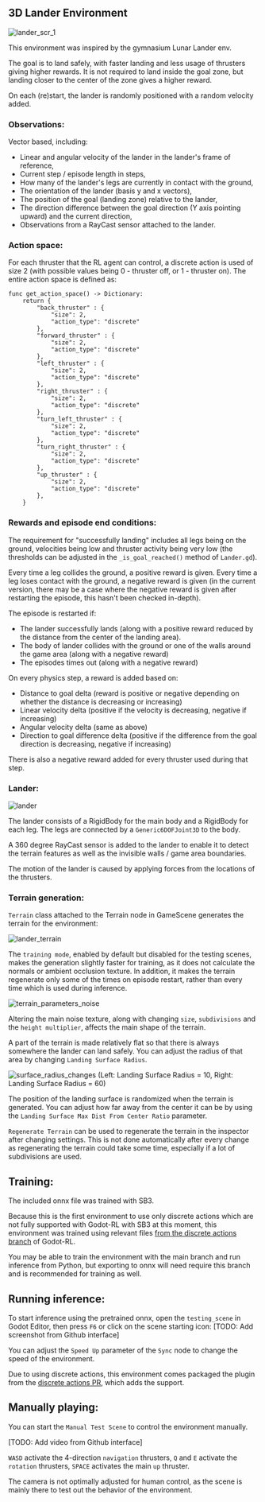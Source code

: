 ## 3D Lander Environment

![lander_scr_1](https://github.com/edbeeching/godot_rl_agents_examples/assets/61947090/66bca4d4-17cb-4618-b4be-ac5a04144927)

This environment was inspired by the gymnasium Lunar Lander env. 

The goal is to land safely, with faster landing and less usage of thrusters giving higher rewards. 
It is not required to land inside the goal zone, but landing closer to the center of the zone gives a higher reward.

On each (re)start, the lander is randomly positioned with a random velocity added.

### Observations:
Vector based, including:

- Linear and angular velocity of the lander in the lander's frame of reference,
- Current step / episode length in steps,
- How many of the lander's legs are currently in contact with the ground,
- The orientation of the lander (basis y and x vectors),
- The position of the goal (landing zone) relative to the lander,
- The direction difference between the goal direction (Y axis pointing upward) and the current direction,
- Observations from a RayCast sensor attached to the lander.

### Action space:
For each thruster that the RL agent can control, a discrete action is used of size 2 (with possible values being 0 - thruster off, or 1 - thruster on). 
The entire action space is defined as:

```gdscript
func get_action_space() -> Dictionary:
	return {
		"back_thruster" : {
			"size": 2,
			"action_type": "discrete"
		},
		"forward_thruster" : {
			"size": 2,
			"action_type": "discrete"
		},
		"left_thruster" : {
			"size": 2,
			"action_type": "discrete"
		},
		"right_thruster" : {
			"size": 2,
			"action_type": "discrete"
		},
		"turn_left_thruster" : {
			"size": 2,
			"action_type": "discrete"
		},
		"turn_right_thruster" : {
			"size": 2,
			"action_type": "discrete"
		},
		"up_thruster" : {
			"size": 2,
			"action_type": "discrete"
		},
	}
```

### Rewards and episode end conditions:
The requirement for "successfully landing" includes all legs being on the ground, velocities being low and thruster activity being very low (the thresholds can be adjusted in the `_is_goal_reached()` method of `Lander.gd`).

Every time a leg collides the ground, a positive reward is given. Every time a leg loses contact with the ground, a negative reward is given (in the current version, there may be a case where the negative reward is given after restarting the episode, this hasn't been checked in-depth). 

The episode is restarted if:
- The lander successfully lands (along with a positive reward reduced by the distance from the center of the landing area).
- The body of lander collides with the ground or one of the walls around the game area (along with a negative reward)
- The episodes times out (along with a negative reward)

On every physics step, a reward is added based on:
- Distance to goal delta (reward is positive or negative depending on whether the distance is decreasing or increasing)
- Linear velocity delta (positive if the velocity is decreasing, negative if increasing)
- Angular velocity delta (same as above)
- Direction to goal difference delta (positive if the difference from the goal direction is decreasing, negative if increasing)

There is also a negative reward added for every thruster used during that step.

### Lander:
![lander](https://github.com/edbeeching/godot_rl_agents_examples/assets/61947090/290d73b1-789d-4af0-8911-3be584b9c0a8)

The lander consists of a RigidBody for the main body and a RigidBody for each leg.
The legs are connected by a `Generic6DOFJoint3D` to the body.

A 360 degree RayCast sensor is added to the lander to enable it to detect the terrain features as well as the invisible walls / game area boundaries.

The motion of the lander is caused by applying forces from the locations of the thrusters.

### Terrain generation:
`Terrain` class attached to the Terrain node in GameScene generates the terrain for the environment:

![lander_terrain](https://github.com/edbeeching/godot_rl_agents_examples/assets/61947090/ff3aa7d7-259a-436e-85b4-039b66f0ff01)

The `training mode`, enabled by default but disabled for the testing scenes, makes the generation slightly faster for training, as it does not calculate the normals or ambient occlusion texture.
In addition, it makes the terrain regenerate only some of the times on episode restart, rather than every time which is used during inference.

![terrain_parameters_noise](https://github.com/edbeeching/godot_rl_agents_examples/assets/61947090/0e3f5176-2c7f-48c6-ad46-b98e880b7b26)

Altering the main noise texture, along with changing `size`, `subdivisions` and the `height multiplier`,
 affects the main shape of the terrain.

A part of the terrain is made relatively flat so that there is always somewhere the lander can land safely. 
You can adjust the radius of that area by changing `Landing Surface Radius`. 

![surface_radius_changes](https://github.com/edbeeching/godot_rl_agents_examples/assets/61947090/29361c4b-2b9d-42e5-bcdc-5b7fa7131775)
(Left: Landing Surface Radius = 10, Right: Landing Surface Radius = 60)

The position of the landing surface is randomized when the terrain is generated.
You can adjust how far away from the center it can be by using the `Landing Surface Max Dist From Center Ratio` parameter.

`Regenerate Terrain` can be used to regenerate the terrain in the inspector after changing settings. This is not done automatically after every change as regenerating the terrain could take some time, especially if a lot of subdivisions are used.

## Training:
The included onnx file was trained with SB3.

Because this is the first environment to use only discrete actions which are not fully supported with Godot-RL with SB3 at this moment, this  environment was trained using relevant files [from the discrete actions branch](https://github.com/edbeeching/godot_rl_agents/tree/discrete_actions_experimental) of Godot-RL.

You may be able to train the environment with the main branch and run inference from Python, but exporting to onnx will need require this branch and is recommended for training as well.

## Running inference:
To start inference using the pretrained onnx, open the `testing_scene` in Godot Editor, then press `F6` or click on the scene starting icon:
[TODO: Add screenshot from Github interface]

You can adjust the `Speed Up` parameter of the `Sync` node to change the speed of the environment.

Due to using discrete actions, this environment comes packaged the plugin from the [discrete actions PR](https://github.com/edbeeching/godot_rl_agents_plugin/pull/16), which adds the support.

## Manually playing:
You can start the `Manual Test Scene` to control the environment manually.

[TODO: Add video from Github interface]

`WASD` activate the 4-direction `navigation` thrusters, 
`Q` and `E` activate the `rotation` thrusters,
`SPACE` activates the main `up` thruster.

The camera is not optimally adjusted for human control, as the scene is mainly there to test out the behavior of the environment.